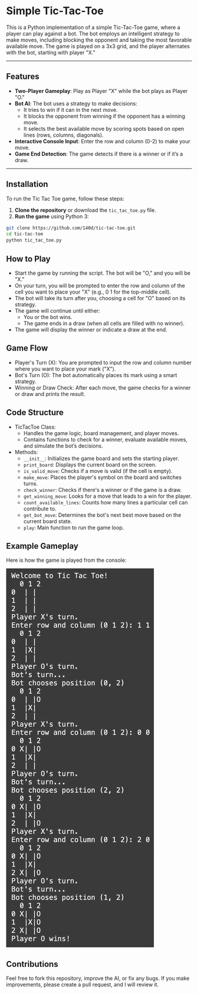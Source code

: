 # Simple Tic-Tac-Toe

This is a Python implementation of a simple Tic-Tac-Toe game, where a player can play against a bot. The bot employs an intelligent strategy to make moves, including blocking the opponent and taking the most favorable available move. The game is played on a 3x3 grid, and the player alternates with the bot, starting with player "X."

---

## Features

- **Two-Player Gameplay**: Play as Player "X" while the bot plays as Player "O."
- **Bot AI**: The bot uses a strategy to make decisions:
  - It tries to win if it can in the next move.
  - It blocks the opponent from winning if the opponent has a winning move.
  - It selects the best available move by scoring spots based on open lines (rows, columns, diagonals).
- **Interactive Console Input**: Enter the row and column (0-2) to make your move.
- **Game End Detection**: The game detects if there is a winner or if it’s a draw.

---

## Installation

To run the Tic Tac Toe game, follow these steps:

1. **Clone the repository** or download the `tic_tac_toe.py` file.
2. **Run the game** using Python 3:

```bash
git clone https://github.com/140d/tic-tac-toe.git
cd tic-tac-toe
python tic_tac_toe.py
```

## How to Play
- Start the game by running the script. The bot will be "O," and you will be "X."
- On your turn, you will be prompted to enter the row and column of the cell you want to place your "X" (e.g., 0 1 for the top-middle cell).
- The bot will take its turn after you, choosing a cell for "O" based on its strategy.
- The game will continue until either:
  - You or the bot wins.
  - The game ends in a draw (when all cells are filled with no winner).
- The game will display the winner or indicate a draw at the end.

## Game Flow
- Player's Turn (X): You are prompted to input the row and column number where you want to place your mark ("X").
- Bot's Turn (O): The bot automatically places its mark using a smart strategy.
- Winning or Draw Check: After each move, the game checks for a winner or draw and prints the result.

## Code Structure
- TicTacToe Class:
  - Handles the game logic, board management, and player moves.
  - Contains functions to check for a winner, evaluate available moves, and simulate the bot’s decisions.
- Methods:
  - `__init__`: Initializes the game board and sets the starting player.
  - `print_board`: Displays the current board on the screen.
  - `is_valid_move`: Checks if a move is valid (if the cell is empty).
  - `make_move`: Places the player's symbol on the board and switches turns.
  - `check_winner`: Checks if there's a winner or if the game is a draw.
  - `get_winning_move`: Looks for a move that leads to a win for the player.
  - `count_available_lines`: Counts how many lines a particular cell can contribute to.
  - `get_bot_move`: Determines the bot's next best move based on the current board state.
  - `play`: Main function to run the game loop.
 

## Example Gameplay
Here is how the game is played from the console:

![Tic Tac Toe Image](images/tictactoe.png)

## Contributions
Feel free to fork this repository, improve the AI, or fix any bugs. If you make improvements, please create a pull request, and I will review it.
